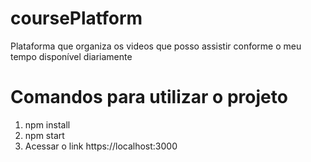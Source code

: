 # coursePlatform
Plataforma que organiza os videos que posso assistir conforme o meu tempo disponível diariamente

# Comandos para utilizar o projeto 
1. npm install
2. npm start
3. Acessar o link https://localhost:3000